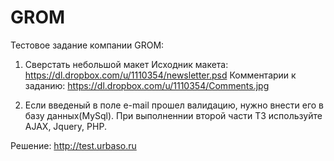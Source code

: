 # GROM
Тестовое задание компании GROM:

1) Сверстать небольшой макет
Исходник макета:
https://dl.dropbox.com/u/1110354/newsletter.psd
Комментарии к заданию: https://dl.dropbox.com/u/1110354/Comments.jpg

2) Если введеный в поле e-mail прошел валидацию, нужно внести его в базу данных(MySql).
При выполненнии второй части ТЗ используйте AJAX, Jquery, PHP.

Решение:
http://test.urbaso.ru
